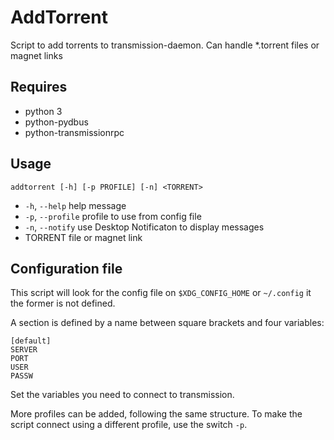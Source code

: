 # AddTorrent

Script to add torrents to transmission-daemon.
Can handle \*.torrent files or magnet links

## Requires

* python 3
* python-pydbus
* python-transmissionrpc

## Usage

    addtorrent [-h] [-p PROFILE] [-n] <TORRENT>

* `-h`, `--help` help message
* `-p`, `--profile` profile to use from config file
* `-n`, `--notify` use Desktop Notificaton to display messages
* TORRENT file or magnet link

## Configuration file

This script will look for the config file on `$XDG_CONFIG_HOME` or `~/.config`
it the former is not defined.

A section is defined by a name between square brackets and four variables:

    [default]
    SERVER
    PORT
    USER
    PASSW

Set the variables you need to connect to transmission.

More profiles can be added, following the same structure. To make the script
connect using a different profile, use the switch `-p`.
